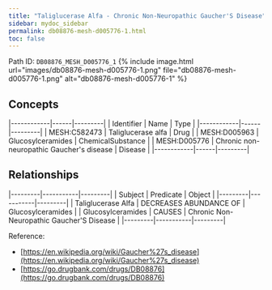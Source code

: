 ```yaml
---
title: "Taliglucerase Alfa - Chronic Non-Neuropathic Gaucher'S Disease"
sidebar: mydoc_sidebar
permalink: db08876-mesh-d005776-1.html
toc: false 
---
```



Path ID: `DB08876_MESH_D005776_1`
{% include image.html url="images/db08876-mesh-d005776-1.png" file="db08876-mesh-d005776-1.png" alt="db08876-mesh-d005776-1" %}

## Concepts

|------------|------|---------|
| Identifier | Name | Type    |
|------------|------|---------|
| MESH:C582473 | Taliglucerase alfa | Drug |
| MESH:D005963 | Glucosylceramides | ChemicalSubstance |
| MESH:D005776 | Chronic non-neuropathic Gaucher's disease | Disease |
|------------|------|---------|

## Relationships

|---------|-----------|---------|
| Subject | Predicate | Object  |
|---------|-----------|---------|
| Taliglucerase Alfa | DECREASES ABUNDANCE OF | Glucosylceramides |
| Glucosylceramides | CAUSES | Chronic Non-Neuropathic Gaucher'S Disease |
|---------|-----------|---------|

Reference: 
  - [https://en.wikipedia.org/wiki/Gaucher%27s_disease](https://en.wikipedia.org/wiki/Gaucher%27s_disease)
  - [https://go.drugbank.com/drugs/DB08876](https://go.drugbank.com/drugs/DB08876)
